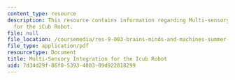 ```yaml
---
content_type: resource
description: This resource contains information regarding Multi-sensory Integration
  for the iCub Robot.
file: null
file_location: /coursemedia/res-9-003-brains-minds-and-machines-summer-course-summer-2015/7d34d29f86f05393400309d922818299_MITRES_9_003SUM15_Lec8-6-1.pdf
file_type: application/pdf
resourcetype: Document
title: Multi-Sensory Integration for the Icub Robot
uid: 7d34d29f-86f0-5393-4003-09d922818299
---
```

